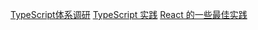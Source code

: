 
[TypeScript体系调研](https://juejin.im/post/59c46bc86fb9a00a4636f939)
[TypeScript 实践](https://juejin.im/post/5a9c004a6fb9a028b92c9e91)
[React 的一些最佳实践](https://juejin.im/post/5ce24f8ae51d45106477bd45)